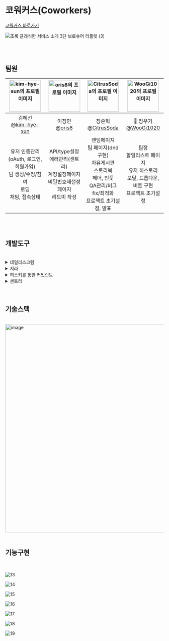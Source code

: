
# 코워커스(Coworkers)

<a href="https://ccc-coworkers.vercel.app/" target="_blank" rel="noopener noreferrer">코워커스 바로가기</a>


![초록 클래식한 서비스 소개 3단 브로슈어 리플렛 (3)](https://github.com/user-attachments/assets/b7375033-abb9-470f-9afa-bc567327b2c3)


<br/>

<br/>

## 팀원

|<img src="https://avatars.githubusercontent.com/u/50002974?v=4" alt="kim-hye-sun의 프로필 이미지" width="100" height="100"/>|<img src="https://avatars.githubusercontent.com/u/154623483?v=4" alt="oris8의 프로필 이미지" width="100" height="100"/>|<img src="https://avatars.githubusercontent.com/u/49199024?v=4" alt="CitrusSoda의 프로필 이미지" width="100" height="100"/>|<img src="https://avatars.githubusercontent.com/u/113000290?v=4" alt="WooGi1020의 프로필 이미지" width="100" height="100"/>|
|:-:|:-:|:-:|:-:|
|김혜선 <br/> [@kim-hye-sun](https://github.com/kim-hye-sun)|이정민<br/>[@oris8](https://github.com/oris8)|장준혁<br/>[@CitrusSoda](https://github.com/CitrusSoda)| 👑 정우기<br/>[@WooGi1020](https://github.com/WooGi1020)|
|  유저 인증관리 <br/> (oAuth, 로그인, 회원가입) <br/> 팀 생성/수정/참여 <br/> 로딩 <br/> 채팅, 접속상태  |  API/type설정 <br/> 에러관리(센트리) <br/> 계정설정페이지 <br/> 비밀번호재설정 페이지 <br/> 리드미 작성  | 랜딩페이지 <br/> 팀 페이지(dnd 구현) <br/> 자유게시판 <br/> 스토리북 <br/> 헤더, 인풋 <br/> QA관리/버그fix/최적화 <br/> 프로젝트 초기설정, 발표  |  팀장 <br/> 할일리스트 페이지 <br/> 유저 히스토리 <br/> 모달, 드롭다운, 버튼 구현 <br/> 프로젝트 초기설정  |

<br/>

<br/>

## 개발도구

<br/>

<details>
<summary>  데일리스크럼 </summary>
<div markdown="1" align=center>
  <br/>
  
  매일 일정한 시간에 
  
  데일리스크럼을 통해 개발상황을 공유하고 기록을 남겼습니다.
  
<img width="736" alt="image" src="https://github.com/user-attachments/assets/ebb2a9cb-a658-4315-a41b-27f729b154e0">

</div>
</details>

<details>
<summary>  지라 </summary>
<div markdown="1" align=center>
  <br/>

  에픽단위로 큰 틀을 나누어 
  
  애자일하게 개발을 진행했습니다.
  
<img width="861" alt="image" src="https://github.com/user-attachments/assets/d8936402-7246-46ee-b470-03ac213376c4">

</div>
</details>

<details>
<summary>  허스키를 통한 커밋린트 </summary>
<div markdown="1" align=center>
  <br/>
  
허스키를 이용해 깃허브 커밋, 푸시 과정을 자동적으로 관리했습니다.

커밋메세지를 자동으로 포맷팅하게 만들어 DX를 높였습니다.

push전 build를 실행하게만들어 오류를 줄였습니다.
  
<img width="776" alt="image" src="https://github.com/user-attachments/assets/18ebd274-0834-4e86-9e00-b12694c30fcf">
</div>
</details>

<details>
<summary>  센트리 </summary>
<div markdown="1" align=center>
  <br/>
  
프로젝트 1차 개발 이후, 

센트리를 도입하고 디스코드와 연동해

개발시 확인하지 못한 에러를 자동으로 관리했습니다.
  
<img width="430" alt="image" src="https://github.com/user-attachments/assets/b6dc043a-d379-491e-822c-ec4b7af953d2">

</div>
</details>

<br/>

<br/>

## 기술스택

<br/>

<img width="660" alt="image" src="https://github.com/user-attachments/assets/ab371722-5cec-4746-96fa-033f07ef21de">

<br/>

<br/>

## 기능구현

<br/>


![13](https://github.com/user-attachments/assets/0bfb3927-8309-4f8a-b41b-5756a6b21f22)

![14](https://github.com/user-attachments/assets/1baf5219-927d-4887-ab23-e37786fa37d5)

![15](https://github.com/user-attachments/assets/eb22e436-29c9-48c7-968a-21bef405f44b)

![16](https://github.com/user-attachments/assets/d5d2811f-ff26-4767-8674-d6f33ae5f5b3)

![17](https://github.com/user-attachments/assets/00fdcad8-6498-4ca7-89e7-7a1b3c246934)

![18](https://github.com/user-attachments/assets/1f0e93f0-2e2d-4266-ace2-a5c955cd34e3)

![19](https://github.com/user-attachments/assets/53083c3f-5de4-4a87-abdd-63d937026b94)

<br/>

<br/>




